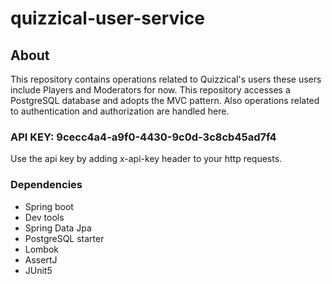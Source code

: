 # quizzical-user-service
## About
This repository contains operations related to Quizzical's users
these users include Players and Moderators for now.
This repository accesses a PostgreSQL database and adopts the MVC pattern.
Also operations related to authentication and authorization are handled here.
### API KEY: 9cecc4a4-a9f0-4430-9c0d-3c8cb45ad7f4
Use the api key by adding x-api-key header to your http requests.

### Dependencies
- Spring boot
- Dev tools
- Spring Data Jpa
- PostgreSQL starter
- Lombok
- AssertJ
- JUnit5